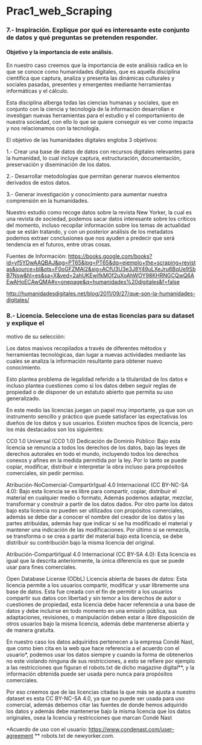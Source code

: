 # Prac1_web_Scraping

### 7.- Inspiración. Explique por qué es interesante este conjunto de datos y qué preguntas se pretenden responder.
#### Objetivo y la importancia de este análisis.

En nuestro caso creemos que la importancia de este análisis radica en lo que se conoce como humanidades digitales, que es aquella disciplina científica que captura, analiza  y presenta las dinámicas culturales y sociales pasadas, presentes  y emergentes mediante  herramientas informáticas y  el cálculo.

Esta disciplina alberga todas las ciencias humanas y sociales, que en conjunto con la ciencia y tecnología de la información  desarrollan e investigan nuevas herramientas para el estudio y el comportamiento de nuestra sociedad, con ello lo que se quiere conseguir es ver como impacta y nos relacionamos con la tecnología.

El objetivo de las humanidades digitales engloba 3 objetivos:

1.- Crear una base de datos de datos con recursos digitales relevantes para la humanidad, lo cual incluye captura, estructuración, documentación, preservación y diseminación de los datos.

2.- Desarrollar metodologías que permitan generar nuevos elementos derivados de estos datos.

3.- Generar investigación y conocimiento para aumentar nuestra comprensión en la humanidades.

Nuestro estudio como recoge datos sobre la revista New Yorker, la cual es una revista de sociedad, podemos sacar datos interesante sobre los críticos del momento, incluso recopilar información sobre los temas de actualidad que se están tratando, y con un posterior análisis de  los metadatos podemos extraer conclusiones que nos ayuden a predecir que  será tendencia en el futuros, entre otras cosas.

Fuentes de Información:
https://books.google.com/books?id=yf5YDwAAQBAJ&pg=PT65&lpg=PT65&dq=ejemplo+the+scraping+revistas&source=bl&ots=F0oGFZMAI2&sig=ACfU3U3e3J8Y49uLXeJru6BqUe9SbB7Nsw&hl=es&sa=X&ved=2ahUKEwifkMOf2uXoAhWOY98KHRNGCQwQ6AEwAHoECAwQMA#v=onepage&q=humanidades%20digitales&f=false

http://humanidadesdigitales.net/blog/2011/09/27/que-son-la-humanidades-digitales/


### 8.- Licencia. Seleccione una de estas licencias para su dataset y explique el
motivo de su selección:

Los datos masivos recopilados a través de diferentes métodos y herramientas tecnológicas, dan lugar a nuevas actividades mediante las
cuales se analiza la información resultante para obtener nuevo conocimiento.

Esto plantea problema de legalidad referido a la titularidad de los datos e incluso plantea cuestiones como si los datos deben seguir
reglas de propiedad o de disponer de un estatuto abierto que permita su uso generalizado.

En este medio las licencias juegan un papel muy importante, ya que son un instrumento sencillo y práctico que puede satisfacer las
expectativas los dueños de los datos y sus usuarios.
Existen muchos tipos de licencia, pero los más destacados son los siguientes:

CC0 1.0 Universal (CC0 1.0) Dedicación de Dominio Público: Bajo esta licencia se renuncia a todos los derechos de los datos, bajo
las leyes de derechos autorales en todo el mundo, incluyendo todos los derechos conexos y afines en la medida permitida por la ley.
Por lo tanto se puede copiar, modificar, distribuir e interpretar la obra incluso para propósitos comerciales, sin pedir permiso.

Atribución-NoComercial-CompartirIgual 4.0 Internacional (CC BY-NC-SA 4.0): Bajo esta licencia se es libre para compartir, copiar,
distribuir el material en cualquier medio o formato, Además podemos adaptar, mezclar, transformar y construir a partir de los datos
dados. Por otro parte los datos bajo esta licencia no pueden ser utilizados con propósitos comerciales, además se debe dar a conocer
el nombre del creador de los datos y las partes atribuidas, además hay que indicar si se ha modificado el material y mantener una
indicación de las modificaciones. Por último si se remezcla, se transforma o se crea a partir del material bajo esta licencia, se
debe distribuir su contribución bajo la misma licencia del original.

Atribución-CompartirIgual 4.0 Internacional (CC BY-SA 4.0):  Esta licencia es igual que la descrita anteriormente, la única diferencia
es que se puede usar para fines comerciales.

Open Database License (ODbL) Licencia abierta de bases de datos: Esta licencia permite a los usuarios compartir, modificar y usar
libremente una base de datos. Esta fue creada con el fin de permitir a los usuarios compartir sus datos con libertad y sin temor
a los derechos de autor o cuestiones de propiedad, esta licencia debe hacer referencia a una base de datos y debe incluirse en
todo momento en una emisión pública, sus adaptaciones, revisiones, o manipulación deben estar a libre disposición de otros usuarios
bajo la misma licencia, además debe mantenerse abierta y de manera gratuita.

En nuestro caso los datos adquiridos pertenecen a la empresa Condé Nast, que como bien cita en la web que hace referencia a el acuerdo
con el usuario*, podemos usar los datos siempre y cuando la forma de obtenerlos no este violando ninguna de sus restricciones, a esto
se refiere por ejemplo a las restricciones que figuran el robots.txt de dicho magazine digital**, y la información obtenida puede ser
usada pero nunca para propósitos comerciales.

Por eso creemos que de las licencias citadas la que más se ajusta a nuestro dataset es esta CC BY-NC-SA 4.0, ya que no puede ser usada
para uso comercial, además debemos citar las fuentes de donde hemos adquirido los datos y además debe mantenerse bajo la misma licencia
que  los datos originales, osea la licencia y restricciones que marcan Condé Nast


*Acuerdo de uso con el usuario: https://www.condenast.com/user-agreement
** robots.txt de newyorker.com.

